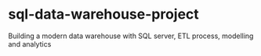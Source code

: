 # sql-data-warehouse-project
Building a modern data warehouse with SQL server, ETL process, modelling and analytics
